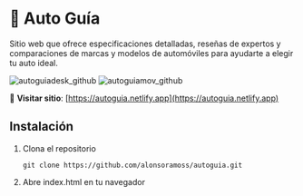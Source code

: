 # 🚗 Auto Guía  
Sitio web que ofrece especificaciones detalladas, reseñas de expertos y comparaciones de marcas y modelos de automóviles para ayudarte a elegir tu auto ideal.

![autoguiadesk_github](https://github.com/user-attachments/assets/ef59b8a0-0764-4a3a-b2a1-865f957d1fba)
![autoguiamov_github](https://github.com/user-attachments/assets/5bc11700-f6a8-4c76-966a-fa10d81a3f6c)

🔗 **Visitar sitio**: [https://autoguia.netlify.app](https://autoguia.netlify.app)  

## Instalación

1. Clona el repositorio

       git clone https://github.com/alonsoramoss/autoguia.git
   
2. Abre index.html en tu navegador
